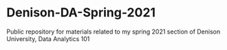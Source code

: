 # Denison-DA-Spring-2021

Public repository for materials related to my spring 2021 section of Denison University, Data Analytics 101
